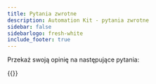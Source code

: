 ```yaml
---
title: Pytania zwrotne
description: Automation Kit - pytania zwrotne
sidebar: false
sidebarlogo: fresh-white
include_footer: true
---
```

Przekaż swoją opinię na następujące pytania:

{{<questions  name="feedback.json" completed="Thank you for completing questions" showNavigationButtons=false  >}}
